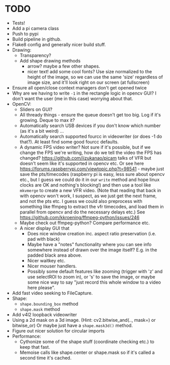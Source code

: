 # TODO

- Tests!
- Add a pi camera class
- Push to pypi
- Build pipeline in github.
- Flake8 config and generally nicer build stuff.
- Drawing:
  - Transparency?
  - Add shape drawing methods
    - arrow? maybe a few other shapes.
    - nicer text! add some cool fonts? Use size normalized to the height of the image, so we can use the same 'size' regardless of image size, and it'll look right on our screen (at fullscreen)
- Ensure all open/close context managers don't get opened twice
- Why are we having to write `-1` in the rectangle logic in opencv GUI? I don't want the user (me in this case) worrying about that.
- OpenCV:
  - Sliders on GUI?
  - All thready things - ensure the queue doesn't get too big. Log if it's growing. Deque to max it?
  - Automatically search USB devices if you don't know which number (as it's a bit weird) ...
  - Automatically search supported fourcc in videowriter (or does -1 do that?). At least find some good fourcc defaults.
  - A dynamic FPS video writer? Not sure if it's possible, but if we change the FPS we're writing, how do we tell the video the FPS has changed? <https://github.com/iizukanao/picam> talks of VFR but doesn't seem like it's supported in opencv etc. Or see here <https://forums.raspberrypi.com/viewtopic.php?t=98541> - maybe just save the pts/timecodes (raspberry pi is easy, less sure about opencv etc., but I guess we could do it in our `write` method and hope linux clocks are OK and nothing's blocking!) and then use a tool like `mkvmerge` to create a new VFR video. (Note that reading that back in with opencv won't work, I suspect, as we just get the next frame, and not the pts etc. I guess we could also preprocess with something like ffmpeg to extract the vfr timecodes, and load them in parallel from opencv and do the necessary delays etc.) See <https://github.com/kkroening/ffmpeg-python/issues/246>
  - Maybe check out ffmpeg-python? Compare performance etc.
  - A nicer display GUI that
    - Does nice window creation inc. aspect ratio preservation (i.e. pad with black)
    - Maybe have a "notes" functionality where you can see info somewhere instead of drawn over the image itself? E.g. in the padded black area above.
    - Nicer waitkey etc.
    - Nicer mouser handlers.
    - Possibly some default features like zooming (trigger with 'z' and use selectROI to zoom in), or 's' to save the image, or maybe some nice way to say "just record this whole window to a video here please".
- Add fast video seeking to FileCapture.
- Shape:
  - `shape.bounding_box` method
  - `shape.mask` method
- Add v4l2 loopback videowriter
- Using a 2d mask on a 3d image. (Hint: cv2.bitwise_and(.., mask=) or bitwise_or) Or maybe just have a `shape.mask3d()` method.
- Figure out nicer solution for circular imports
- Performance:
  - Cythonize some of the shape stuff (coordinate checking etc.) to keep that fast.
  - Memoise calls like shape.center or shape.mask so if it's called a second time it's cached.

